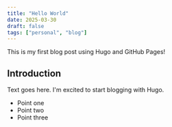 ```yaml
---
title: "Hello World"
date: 2025-03-30
draft: false
tags: ["personal", "blog"]
---
```


This is my first blog post using Hugo and GitHub Pages!

## Introduction

Text goes here. I'm excited to start blogging with Hugo.

- Point one
- Point two
- Point three
